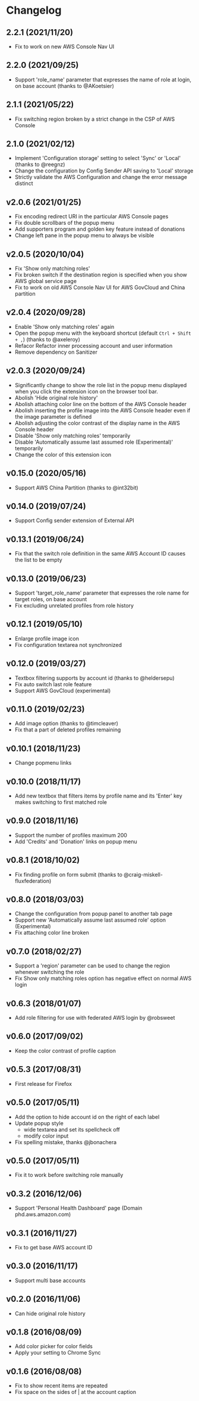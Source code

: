 Changelog
=========

## 2.2.1 (2021/11/20)

- Fix to work on new AWS Console Nav UI

## 2.2.0 (2021/09/25)

- Support 'role_name' parameter that expresses the name of role at login, on base account (thanks to @AKoetsier)

## 2.1.1 (2021/05/22)

- Fix switching region broken by a strict change in the CSP of AWS Console

## 2.1.0 (2021/02/12)

- Implement 'Configuration storage' setting to select 'Sync' or 'Local' (thanks to @reegnz)
- Change the configuration by Config Sender API saving to 'Local' storage
- Strictly validate the AWS Configuration and change the error message distinct

## v2.0.6 (2021/01/25)

- Fix encoding redirect URI in the particular AWS Console pages
- Fix double scrollbars of the popup menu
- Add supporters program and golden key feature instead of donations
- Change left pane in the popup menu to always be visible

## v2.0.5 (2020/10/04)

- Fix 'Show only matching roles'
- Fix broken switch if the destination region is specified when you show AWS global service page
- Fix to work on old AWS Console Nav UI for AWS GovCloud and China partition

## v2.0.4 (2020/09/28)

- Enable 'Show only matching roles' again
- Open the popup menu with the keyboard shortcut (default `Ctrl + Shift + ,`) (thanks to @axeleroy)
- Refacor Refactor inner processing account and user information
- Remove dependency on Sanitizer

## v2.0.3 (2020/09/24)

- Significantly change to show the role list in the popup menu displayed when you click the extension icon on the browser tool bar.
- Abolish 'Hide original role history'
- Abolish attaching color line on the bottom of the AWS Console header
- Abolish inserting the profile image into the AWS Console header even if the image parameter is defined
- Abolish adjusting the color contrast of the display name in the AWS Console header
- Disable 'Show only matching roles' temporarily
- Disable 'Automatically assume last assumed role (Experimental)' temporarily
- Change the color of this extension icon

## v0.15.0 (2020/05/16)

- Support AWS China Partition (thanks to @int32bit)


## v0.14.0 (2019/07/24)

- Support Config sender extension of External API


## v0.13.1 (2019/06/24)

- Fix that the switch role definition in the same AWS Account ID causes the list to be empty


## v0.13.0 (2019/06/23)

- Support 'target_role_name' parameter that expresses the role name for target roles, on base account
- Fix excluding unrelated profiles from role history


## v0.12.1 (2019/05/10)

- Enlarge profile image icon
- Fix configuration textarea not synchronized


## v0.12.0 (2019/03/27)

- Textbox filtering supports by account id (thanks to @heldersepu)
- Fix auto switch last role feature
- Support AWS GovCloud (experimental)


## v0.11.0 (2019/02/23)

- Add image option (thanks to @timcleaver)
- Fix that a part of deleted profiles remaining


## v0.10.1 (2018/11/23)

- Change popmenu links


## v0.10.0 (2018/11/17)

- Add new textbox that filters items by profile name and its 'Enter' key makes switching to first matched role


## v0.9.0 (2018/11/16)

- Support the number of profiles maximum 200
- Add 'Credits' and 'Donation' links on popup menu


## v0.8.1 (2018/10/02)

- Fix finding profile on form submit (thanks to @craig-miskell-fluxfederation)


## v0.8.0 (2018/03/03)

- Change the configuration from popup panel to another tab page
- Support new 'Automatically assume last assumed role' option (Experimental) 
- Fix attaching color line broken


## v0.7.0 (2018/02/27)

- Support a 'region' parameter can be used to change the region whenever switching the role
- Fix Show only matching roles option has negative effect on normal AWS login


## v0.6.3 (2018/01/07)

- Add role filtering for use with federated AWS login by @robsweet


## v0.6.0 (2017/09/02)

- Keep the color contrast of profile caption


## v0.5.3 (2017/08/31)

- First release for Firefox


## v0.5.0 (2017/05/11)

- Add the option to hide account id on the right of each label
- Update popup style
    - wide textarea and set its spellcheck off
    - modify color input
- Fix spelling mistake, thanks @jbonachera


## v0.5.0 (2017/05/11)

- Fix it to work before switching role manually


## v0.3.2 (2016/12/06)

- Support 'Personal Health Dashboard' page (Domain phd.aws.amazon.com)


## v0.3.1 (2016/11/27)

- Fix to get base AWS account ID


## v0.3.0 (2016/11/17)

- Support multi base accounts


## v0.2.0 (2016/11/06)

- Can hide original role history


## v0.1.8 (2016/08/09)

- Add color picker for color fields
- Apply your setting to Chrome Sync


## v0.1.6 (2016/08/08)

- Fix to show recent items are repeated
- Fix space on the sides of | at the account caption
